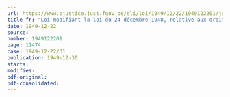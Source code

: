 ```yaml
---
url: https://www.ejustice.just.fgov.be/eli/loi/1949/12/22/1949122201/justel
title-fr: "Loi modifiant la loi du 24 décembre 1948, relative aux droits et privilèges du Trésor en matière d'impôts directs et taxes y assimilées"
date: 1949-12-22
source:
number: 1949122201
page: 11474
case: 1949-12-22/31
publication: 1949-12-30
starts:
modifies:
pdf-original:
pdf-consolidated:
---
```


